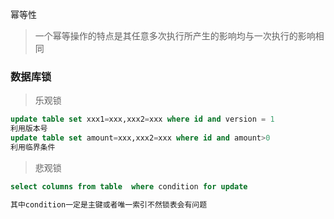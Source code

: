 
幂等性

> 一个幂等操作的特点是其任意多次执行所产生的影响均与一次执行的影响相同



### 数据库锁


> 乐观锁

```sql
update table set xxx1=xxx,xxx2=xxx where id and version = 1
利用版本号
update table set amount=xxx,xxx2=xxx where id and amount>0 
利用临界条件

```


> 悲观锁

```sql
select columns from table  where condition for update

其中condition一定是主键或者唯一索引不然锁表会有问题
```